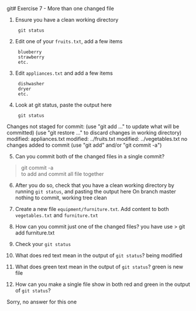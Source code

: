git# Exercise 7 - More than one changed file

1. Ensure you have a clean working directory

        git status

2. Edit one of your `fruits.txt`, add a few items

        blueberry
        strawberry
        etc.

3. Edit `appliances.txt` and add a few items

        dishwasher
        dryer
        etc.

4. Look at git status, paste the output here

        git status

Changes not staged for commit:
  (use "git add <file>..." to update what will be committed)
  (use "git restore <file>..." to discard changes in working directory)
        modified:   appliances.txt
        modified:   ../fruits.txt
        modified:   ../vegetables.txt
no changes added to commit (use "git add" and/or "git commit -a")

5. Can you commit both of the changed files in a single commit?
  > git commit -a  
        to add and commit all file together

6. After you do so, check that you have a clean working directory by running `git status`, and pasting the output here
        On branch master
        nothing to commit, working tree clean

7. Create a new file `equipment/furniture.txt`. Add content to both `vegetables.txt` and `furniture.txt`

8. How can you commit just one of the changed files?
   you have use  > git add furniture.txt

9. Check your `git status`

10. What does red text mean in the output of `git status`?
    being modified

11. What does green text mean in the output of `git status`?
        green is new file

12. How can you make a single file show in both red and green in the output of `git status`?

Sorry, no answer for this one